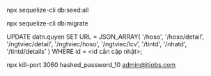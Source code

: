 npx sequelize-cli db:seed:all

npx sequelize-cli db:migrate

UPDATE datn.quyen
SET URL = JSON_ARRAY(
'/hoso',
'/hoso/detail',
'/ngtviec/detail',
'/ngtviec/hoso',
'/ngtviec/lcv',
'/tintd',
'/nhatd',
'/tintd/details'
)
WHERE id = <id cần cập nhật>;

npx kill-port 3060
hashed_password_10
admin@itjobs.com
